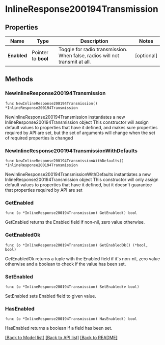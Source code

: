 # InlineResponse200194Transmission

## Properties

Name | Type | Description | Notes
------------ | ------------- | ------------- | -------------
**Enabled** | Pointer to **bool** | Toggle for radio transmission. When false, radios will not transmit at all. | [optional] 

## Methods

### NewInlineResponse200194Transmission

`func NewInlineResponse200194Transmission() *InlineResponse200194Transmission`

NewInlineResponse200194Transmission instantiates a new InlineResponse200194Transmission object
This constructor will assign default values to properties that have it defined,
and makes sure properties required by API are set, but the set of arguments
will change when the set of required properties is changed

### NewInlineResponse200194TransmissionWithDefaults

`func NewInlineResponse200194TransmissionWithDefaults() *InlineResponse200194Transmission`

NewInlineResponse200194TransmissionWithDefaults instantiates a new InlineResponse200194Transmission object
This constructor will only assign default values to properties that have it defined,
but it doesn't guarantee that properties required by API are set

### GetEnabled

`func (o *InlineResponse200194Transmission) GetEnabled() bool`

GetEnabled returns the Enabled field if non-nil, zero value otherwise.

### GetEnabledOk

`func (o *InlineResponse200194Transmission) GetEnabledOk() (*bool, bool)`

GetEnabledOk returns a tuple with the Enabled field if it's non-nil, zero value otherwise
and a boolean to check if the value has been set.

### SetEnabled

`func (o *InlineResponse200194Transmission) SetEnabled(v bool)`

SetEnabled sets Enabled field to given value.

### HasEnabled

`func (o *InlineResponse200194Transmission) HasEnabled() bool`

HasEnabled returns a boolean if a field has been set.


[[Back to Model list]](../README.md#documentation-for-models) [[Back to API list]](../README.md#documentation-for-api-endpoints) [[Back to README]](../README.md)


